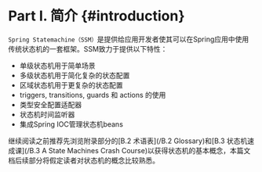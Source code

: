 # Part I. 简介 {#introduction}

`Spring Statemachine（SSM）`是提供给应用开发者使其可以在Spring应用中使用传统状态机的一套框架。SSM致力于提供以下特性：

* 单级状态机用于简单场景
* 多级状态机用于简化复杂的状态配置
* 区域状态机用于更复杂的状态配置
* triggers, transitions, guards 和 actions 的使用
* 类型安全配置适配器
* 状态机时间监听器
* 集成Spring IOC管理状态机beans

继续阅读之前推荐先浏览附录部分的[B.2 术语表](/B.2 Glossary)和[B.3 状态机速成课](/B.3 A State Machines Crash Course)以获得状态机的基本概念，本篇文档后续部分将假定读者对状态机的概念比较熟悉。


